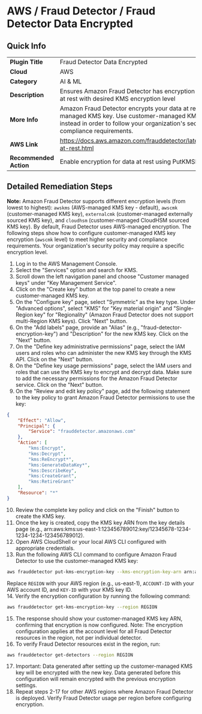 # AWS / Fraud Detector / Fraud Detector Data Encrypted

## Quick Info

| | |
|-|-|
| **Plugin Title** | Fraud Detector Data Encrypted |
| **Cloud** | AWS |
| **Category** | AI & ML |
| **Description** | Ensures Amazon Fraud Detector has encryption enabled for data at rest with desired KMS encryption level |
| **More Info** | Amazon Fraud Detector encrypts your data at rest with AWS-managed KMS key. Use customer-managed KMS keys (CMKs) instead in order to follow your organization's security and compliance requirements. |
| **AWS Link** | https://docs.aws.amazon.com/frauddetector/latest/ug/encryption-at-rest.html |
| **Recommended Action** | Enable encryption for data at rest using PutKMSEncryptionKey API. |

## Detailed Remediation Steps
**Note:** Amazon Fraud Detector supports different encryption levels (from lowest to highest): `awskms` (AWS-managed KMS key - default), `awscmk` (customer-managed KMS key), `externalcmk` (customer-managed externally sourced KMS key), and `cloudhsm` (customer-managed CloudHSM sourced KMS key). By default, Fraud Detector uses AWS-managed encryption. The following steps show how to configure customer-managed KMS key encryption (`awscmk` level) to meet higher security and compliance requirements. Your organization's security policy may require a specific encryption level.

1. Log in to the AWS Management Console.
2. Select the "Services" option and search for KMS. </br> 
3. Scroll down the left navigation panel and choose "Customer managed keys" under "Key Management Service".</br>
4. Click on the "Create key" button at the top panel to create a new customer-managed KMS key.</br>
5. On the "Configure key" page, select "Symmetric" as the key type. Under "Advanced options", select "KMS" for "Key material origin" and "Single-Region key" for "Regionality" (Amazon Fraud Detector does not support multi-Region KMS keys). Click "Next" button.</br>
6. On the "Add labels" page, provide an "Alias" (e.g., "fraud-detector-encryption-key") and "Description" for the new KMS key. Click on the "Next" button.
7. On the "Define key administrative permissions" page, select the IAM users and roles who can administer the new KMS key through the KMS API. Click on the "Next" button.
8. On the "Define key usage permissions" page, select the IAM users and roles that can use the KMS key to encrypt and decrypt data. Make sure to add the necessary permissions for the Amazon Fraud Detector service. Click on the "Next" button.
9. On the "Review and edit key policy" page, add the following statement to the key policy to grant Amazon Fraud Detector permissions to use the key:
```json
{
    "Effect": "Allow",
    "Principal": {
        "Service": "frauddetector.amazonaws.com"
    },
    "Action": [
        "kms:Encrypt",
        "kms:Decrypt",
        "kms:ReEncrypt*",
        "kms:GenerateDataKey*",
        "kms:DescribeKey",
        "kms:CreateGrant",
        "kms:RetireGrant"
    ],
    "Resource": "*"
}
```
10. Review the complete key policy and click on the "Finish" button to create the KMS key.
11. Once the key is created, copy the KMS key ARN from the key details page (e.g., arn:aws:kms:us-east-1:123456789012:key/12345678-1234-1234-1234-123456789012).
12. Open AWS CloudShell or your local AWS CLI configured with appropriate credentials.
13. Run the following AWS CLI command to configure Amazon Fraud Detector to use the customer-managed KMS key:
```bash
aws frauddetector put-kms-encryption-key --kms-encryption-key-arn arn:aws:kms:REGION:ACCOUNT-ID:key/KEY-ID --region REGION
```
Replace `REGION` with your AWS region (e.g., us-east-1), `ACCOUNT-ID` with your AWS account ID, and `KEY-ID` with your KMS key ID.</br>
14. Verify the encryption configuration by running the following command:</br>
```bash
aws frauddetector get-kms-encryption-key --region REGION
```
15. The response should show your customer-managed KMS key ARN, confirming that encryption is now configured. Note: The encryption configuration applies at the account level for all Fraud Detector resources in the region, not per individual detector.</br>
16. To verify Fraud Detector resources exist in the region, run:</br>
```bash
aws frauddetector get-detectors --region REGION
```
17. Important: Data generated after setting up the customer-managed KMS key will be encrypted with the new key. Data generated before this configuration will remain encrypted with the previous encryption settings.</br>
18. Repeat steps 2-17 for other AWS regions where Amazon Fraud Detector is deployed. Verify Fraud Detector usage per region before configuring encryption.</br>